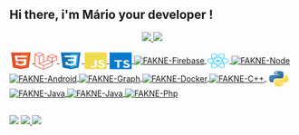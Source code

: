 ## Hi there, i'm Mário your developer !
<div align="center">
  <a href="https://github.com/FAKNE">
  <img height="170em" src="https://github-readme-stats.vercel.app/api?username=FAKNE&show_icons=true&theme=gruvbox&include_all_commits=true&count_private=true&bg_color=151515&text_color=9f9f9f&border_color=30363d&count_private=true&hide=contribs"/>
  <img height="170em" src="https://github-readme-stats.vercel.app/api/top-langs/?username=rafaballerini&layout=compact&langs_count=7&theme=gruvbox&bg_color=151515&text_color=9f9f9f&border_color=30363d"/>
</div>
 
<div style="display: inline_block"><br>
  <img align="center" alt="FAKNE-HTML" height="30" width="40" src="https://raw.githubusercontent.com/devicons/devicon/master/icons/html5/html5-original.svg">
  <img align="center" alt="FAKNE-laravel" height="30" width="40" src="https://raw.githubusercontent.com/devicons/devicon/master/icons/laravel/laravel-original.svg">
  <img align="center" alt="FAKNE-CSS" height="30" width="40" src="https://raw.githubusercontent.com/devicons/devicon/master/icons/css3/css3-original.svg">
  <img align="center" alt="FAKNE-Js" height="30" width="40" src="https://raw.githubusercontent.com/devicons/devicon/master/icons/javascript/javascript-plain.svg">
  <img align="center" alt="FAKNE-Ts" height="30" width="40" src="https://raw.githubusercontent.com/devicons/devicon/master/icons/typescript/typescript-plain.svg">
  <img align="center" alt="FAKNE-Firebase" height="30" width="40" src="https://cdn.jsdelivr.net/gh/devicons/devicon/icons/firebase/firebase-plain.svg" />
  <img align="center" alt="FAKNE-React" height="30" width="40" src="https://raw.githubusercontent.com/devicons/devicon/master/icons/react/react-original.svg">
  <img  align="center" alt="FAKNE-Node" height="30" width="40" src="https://cdn.jsdelivr.net/gh/devicons/devicon/icons/nodejs/nodejs-original.svg" />
  <img align="center" alt="FAKNE-Android" height="33" width="43" src="https://cdn.jsdelivr.net/gh/devicons/devicon/icons/android/android-plain.svg" />
  <img align="center" alt="FAKNE-Graph" height="30" width="40" src="https://cdn.jsdelivr.net/gh/devicons/devicon/icons/graphql/graphql-plain.svg" />
  <img align="center" alt="FAKNE-Docker" height="43" width="53" src="https://cdn.jsdelivr.net/gh/devicons/devicon/icons/docker/docker-original.svg" />
  <img align="center" alt="FAKNE-C++" height="30" width="40" src="https://cdn.jsdelivr.net/gh/devicons/devicon/icons/cplusplus/cplusplus-original.svg" />
  <img align="center" alt="FAKNE-Python" height="33" width="43" src="https://raw.githubusercontent.com/devicons/devicon/master/icons/python/python-original.svg">
  <img align="center" alt="FAKNE-Java" height="32" width="42" src="https://cdn.jsdelivr.net/gh/devicons/devicon/icons/java/java-original.svg" />
  <img align="center" alt="FAKNE-Java" height="30" width="40" src="https://cdn.jsdelivr.net/gh/devicons/devicon/icons/spring/spring-original.svg" />
  <img align="center" alt="FAKNE-Php" height="45" width="55" src="https://cdn.jsdelivr.net/gh/devicons/devicon/icons/php/php-original.svg" />
</div>
  
  ##
  
<div> 
  <a href="https://www.linkedin.com/in/rafaella-ballerini-45875016a" target="_blank"><img src="https://img.shields.io/badge/-LinkedIn-%230077B5?style=for-the-badge&logo=linkedin&logoColor=white" target="_blank"></a> 
   <a href = "mailto:daltondionisio@gmail.com"><img src="https://img.shields.io/badge/-Gmail-%23333?style=for-the-badge&logo=gmail&logoColor=white" target="_blank">
  </a>
  <a href="https://instagram.com/f.a.k.n.e_mario" target="_blank"><img src="https://img.shields.io/badge/Instagram-E4405F?style=for-the-badge&logo=instagram&logoColor=white" target="_blank"></a>
</div>
